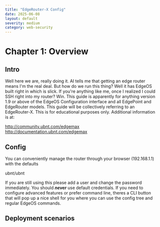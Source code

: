 ```yaml
---
title: "EdgeRouter-X Config"
date: 2025-06-08
layout: default
severity: medium
category: web-security
---
```


# Chapter 1: Overview
## Intro

Well here we are, really doing it. AI tells me that getting an edge router means I'm the real deal. But how do we
run this thing? Well it has EdgeOS built right in which is slick. If you're anything like me, once I realized I could 
SSH right into my router? Win. This guide is apparently for anything version 1.9 or above of the EdgeOS Configuration
interface and all EdgePoint and EdgeRouter models. This guide will be collectively referring to an EdgeRouter-X.
This is for educational purposes only.
Additional information is at:

http://community.ubnt.com/edgemax
http://documentation.ubnt.com/edgemax


## Config
You can conveniently manage the router through your browser (192.168.1.1) with the defaults

ubnt/ubnt

If you are still using this please add a user and change the password immediately. You should ***never*** use 
default credentials. If you need to configure advanced features or prefer command line, theres a CLI button that
will pop up a nice shell for you where you can use the config tree and regular EdgeOS commands.


## Deployment scenarios
